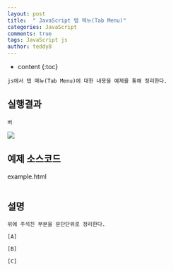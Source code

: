 ```yaml
---
layout: post   
title:  " JavaScript 탭 메뉴(Tab Menu)"
categories: JavaScript
comments: true
tags: JavaScript js 
author: teddy8  
---
```

* content
{:toc}

```
js에서 탭 메뉴(Tab Menu)에 대한 내용을 예제를 통해 정리한다.
```

## 실행결과
```
버
```
![](/)

## 예제 소스코드
example.html
``` html

```

## 설명

```
위에 주석친 부분을 문단단위로 정리한다. 

[A] 

[B] 

[C] 
```
